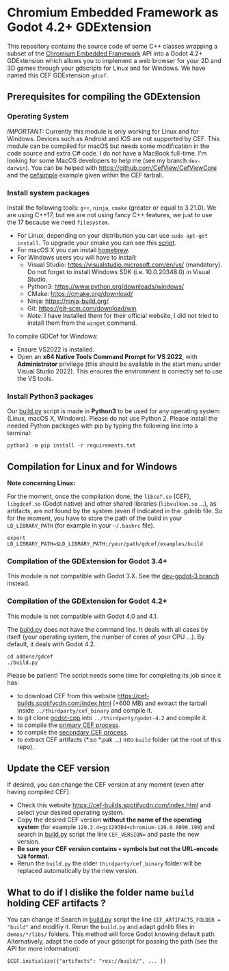 # Chromium Embedded Framework as Godot 4.2+ GDExtension

This repository contains the source code of some C++ classes wrapping a subset
of the [Chromium Embedded
Framework](https://bitbucket.org/chromiumembedded/cef/wiki/Home) API into a
Godot 4.2+ GDExtension which allows you to implement a web
browser for your 2D and 3D games through your gdscripts for Linux and for
Windows.  We have named this CEF GDExtension `gdcef`.

## Prerequisites for compiling the GDExtension

### Operating System

*IMPORTANT:* Currently this module is only working for Linux and for
Windows. Devices such as Android and IOS are not supported by CEF. This module
can be compiled for macOS but needs some modification in the code source and
extra C# code. I do not have a MacBook full-time. I'm looking for some MacOS
developers to help me (see my branch `dev-darwin`). You can be helped with
https://github.com/CefView/CefViewCore and the
[cefsimple](https://bitbucket.org/chromiumembedded/cef/wiki/Tutorial) example
given within the CEF tarball.

### Install system packages

Install the following tools: `g++`, `ninja`, `cmake` (greater or equal to
3.21.0). We are using C++17, but we are not using fancy C++ features, we just to
use the 17 because we need `filesystem`.

- For Linux, depending on your distribution you can use `sudo apt-get install`.
  To upgrade your cmake you can see this
  [script](https://github.com/stigmee/doc-internal/blob/master/doc/install_latest_cmake.sh).
- For macOS X you can install [homebrew](https://brew.sh/index_fr).
- For Windows users you will have to install:
  - Visual Studio: https://visualstudio.microsoft.com/en/vs/ (mandatory). Do not forget to
    install Windows SDK (i.e. 10.0.20348.0) in Visual Studio.
  - Python3: https://www.python.org/downloads/windows/
  - CMake: https://cmake.org/download/
  - Ninja: https://ninja-build.org/
  - Git: https://git-scm.com/download/win
  - *Note:* I have installed them for their official website, I did not tried to install them
    from the `winget` command.

To compile GDCef for Windows:
- Ensure VS2022 is installed.
- Open an **x64 Native Tools Command Prompt for VS 2022**, with
  **Administrator** privilege (this should be available in the start menu under
  Visual Studio 2022). This ensures the environment is correctly set to use the
  VS tools.

### Install Python3 packages

Our [build.py](../build.py) script is made in **Python3** to be used
for any operating system (Linux, macOS X, Windows). Please do not use
Python 2. Please install the needed Python packages with pip by typing the
following line into a terminal:

```
python3 -m pip install -r requirements.txt
```

## Compilation for Linux and for Windows

**Note concerning Linux:**

For the moment, once the compilation done, the `libcef.so` (CEF), `libgdcef.so`
(Godot native) and other shared libraries (`libvulkan.so` ...), as artifacts,
are not found by the system (even if indicated in the .gdnlib file. So for the
moment, you have to store the path of the build in your `LD_LIBRARY_PATH` (for
example in your `~/.bashrc` file).

```
export LD_LIBRARY_PATH=$LD_LIBRARY_PATH:/your/path/gdcef/examples/build
```

### Compilation of the GDExtension for Godot 3.4+

This module is not compatible with Godot 3.X.
See the [dev-godot-3 branch](https://github.com/Lecrapouille/gdcef/blob/master/addons/gdcef/build.py)
instead.

### Compilation of the GDExtension for Godot 4.2+

This module is not compatible with Godot 4.0 and 4.1.

The [build.py](../build.py) does not have the command line. It deals with all cases by itself (your
operating system, the number of cores of your CPU ...). By default, it deals with
Godot 4.2.

```
cd addons/gdcef
./build.py
```

Please be patient! The script needs some time for completing its job since it
has:
- to download CEF from this website https://cef-builds.spotifycdn.com/index.html
  (+600 MB) and extract the tarball inside `../thirdparty/cef_binary`
  and compile it.
- to git clone [godot-cpp](https://github.com/godotengine/godot-cpp) into
  `../thirdparty/godot-4.2` and compile it.
- to compile the [primary CEF process](../gdcef/).
- to compile the  [secondary CEF process](../subprocess/).
- to extract CEF artifacts (*.so *.pak ...) into `build` folder (at the root of
  this repo).

## Update the CEF version

If desired, you can change the CEF version at any moment (even after having
compiled CEF).

- Check this website https://cef-builds.spotifycdn.com/index.html and select
  your desired operating system.
- Copy the desired CEF version **without the name of the operating system** (for
  example `120.2.4+gc129304+chromium-120.0.6099.199`) and search in
  [build.py](../build.py) script the line `CEF_VERSION=` and paste the
  new version.
- **Be sure your CEF version contains `+` symbols but not the URL-encode `%2B` format.**
- Rerun the `build.py` the older `thirdparty/cef_binary` folder will be replaced
  automatically by the new version.

## What to do if I dislike the folder name `build` holding CEF artifacts ?

You can change it! Search in [build.py](../build.py) script the line
`CEF_ARTIFACTS_FOLDER = "build"` and modifiy it. Rerun the `build.py` and adapt
gdnlib files in `demos/*/libs/` folders. This method will force Godot knowing
default path. Alternatively, adapt the code of your gdscript for
passing the path (see the API for more information):

```
$CEF.initialize({"artifacts": "res://build/", ... })
```
